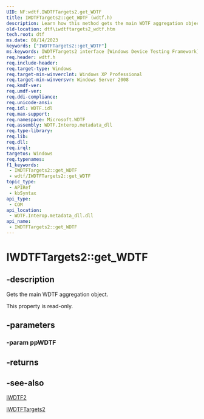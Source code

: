 ```yaml
---
UID: NF:wdtf.IWDTFTargets2.get_WDTF
title: IWDTFTargets2::get_WDTF (wdtf.h)
description: Learn how this method gets the main WDTF aggregation object.
old-location: dtf\iwdtftargets2_wdtf.htm
tech.root: dtf
ms.date: 08/14/2023
keywords: ["IWDTFTargets2::get_WDTF"]
ms.keywords: IWDTFTargets2 interface [Windows Device Testing Framework],WDTF property, IWDTFTargets2.WDTF, IWDTFTargets2.get_WDTF, IWDTFTargets2::WDTF, IWDTFTargets2::get_WDTF, Microsoft.WDTF.IWDTFTargets2.WDTF, Microsoft::WDTF::IWDTFTargets2::WDTF, WDTF property [Windows Device Testing Framework], WDTF property [Windows Device Testing Framework],IWDTFTargets2 interface, dtf.iwdtftargets2_wdtf, get_WDTF, wdtf/IWDTFTargets2::WDTF, wdtf/IWDTFTargets2::get_WDTF
req.header: wdtf.h
req.include-header: 
req.target-type: Windows
req.target-min-winverclnt: Windows XP Professional
req.target-min-winversvr: Windows Server 2008
req.kmdf-ver: 
req.umdf-ver: 
req.ddi-compliance: 
req.unicode-ansi: 
req.idl: WDTF.idl
req.max-support: 
req.namespace: Microsoft.WDTF
req.assembly: WDTF.Interop.metadata_dll
req.type-library: 
req.lib: 
req.dll: 
req.irql: 
targetos: Windows
req.typenames: 
f1_keywords:
 - IWDTFTargets2::get_WDTF
 - wdtf/IWDTFTargets2::get_WDTF
topic_type:
 - APIRef
 - kbSyntax
api_type:
 - COM
api_location:
 - WDTF.Interop.metadata_dll.dll
api_name:
 - IWDTFTargets2::get_WDTF
---
```


# IWDTFTargets2::get_WDTF

## -description

Gets the main WDTF aggregation object.

This property is read-only.

## -parameters

### -param ppWDTF

## -returns

## -see-also

<a href="/windows-hardware/drivers/ddi/wdtf/nn-wdtf-iwdtf2">IWDTF2</a>

<a href="/windows-hardware/drivers/ddi/wdtf/nn-wdtf-iwdtftargets2">IWDTFTargets2</a>
